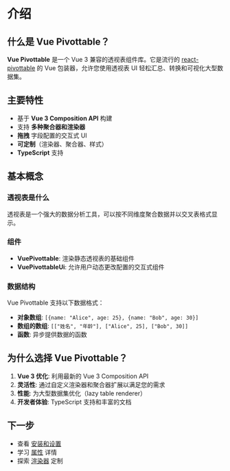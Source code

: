 # 介绍

## 什么是 Vue Pivottable？

**Vue Pivottable** 是一个 Vue 3 兼容的透视表组件库。它是流行的 [react-pivottable](https://github.com/plotly/react-pivottable) 的 Vue 包装器，允许您使用透视表 UI 轻松汇总、转换和可视化大型数据集。

## 主要特性

- 基于 **Vue 3 Composition API** 构建
- 支持 **多种聚合器和渲染器**
- **拖拽** 字段配置的交互式 UI
- **可定制**（渲染器、聚合器、样式）
- **TypeScript** 支持

## 基本概念

### 透视表是什么

透视表是一个强大的数据分析工具，可以按不同维度聚合数据并以交叉表格式显示。

### 组件

- **VuePivottable**: 渲染静态透视表的基础组件
- **VuePivottableUi**: 允许用户动态更改配置的交互式组件

### 数据结构

Vue Pivottable 支持以下数据格式：

- **对象数组**: `[{name: "Alice", age: 25}, {name: "Bob", age: 30}]`
- **数组的数组**: `[["姓名", "年龄"], ["Alice", 25], ["Bob", 30]]`
- **函数**: 异步提供数据的函数

## 为什么选择 Vue Pivottable？

1. **Vue 3 优化**: 利用最新的 Vue 3 Composition API
2. **灵活性**: 通过自定义渲染器和聚合器扩展以满足您的需求
3. **性能**: 为大型数据集优化（lazy table renderer）
4. **开发者体验**: TypeScript 支持和丰富的文档

## 下一步

- 查看 [安装和设置](/zh/getting-started)
- 学习 [属性](/zh/props) 详情
- 探索 [渲染器](/zh/renderer) 定制
